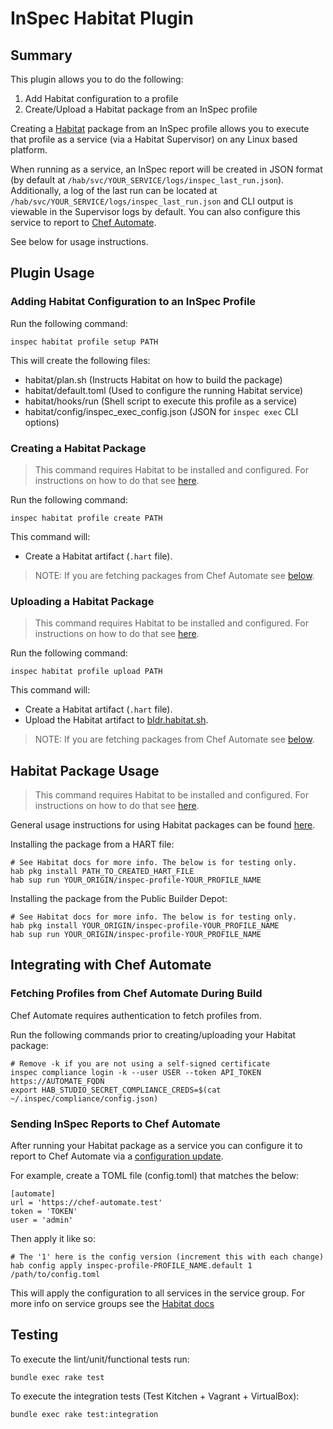 # InSpec Habitat Plugin

## Summary

This plugin allows you to do the following:
  1. Add Habitat configuration to a profile
  2. Create/Upload a Habitat package from an InSpec profile

Creating a [Habitat](https://www.habitat.sh/) package from an InSpec profile
allows you to execute that profile as a service (via a Habitat Supervisor) on
any Linux based platform.

When running as a service, an InSpec report will be created in JSON format (by
default at `/hab/svc/YOUR_SERVICE/logs/inspec_last_run.json`).  Additionally, a
log of the last run can be located at
`/hab/svc/YOUR_SERVICE/logs/inspec_last_run.json` and CLI output is viewable in
the Supervisor logs by default. You can also configure this service to report
to [Chef Automate](https://www.chef.io/automate/).

See below for usage instructions.

## Plugin Usage

### Adding Habitat Configuration to an InSpec Profile

Run the following command:

```
inspec habitat profile setup PATH
```

This will create the following files:
  - habitat/plan.sh (Instructs Habitat on how to build the package)
  - habitat/default.toml (Used to configure the running Habitat service)
  - habitat/hooks/run (Shell script to execute this profile as a service)
  - habitat/config/inspec_exec_config.json (JSON for `inspec exec` CLI options)

### Creating a Habitat Package

> This command requires Habitat to be installed and configured. For instructions
on how to do that see [here](https://www.habitat.sh/docs/install-habitat/).

Run the following command:

```
inspec habitat profile create PATH
```

This command will:
  - Create a Habitat artifact (`.hart` file).

> NOTE: If you are fetching packages from Chef Automate see
[below](#Integrating-with-Chef-Automate).

### Uploading a Habitat Package

> This command requires Habitat to be installed and configured. For instructions
on how to do that see [here](https://www.habitat.sh/docs/install-habitat/).

Run the following command:

```
inspec habitat profile upload PATH
```

This command will:
  - Create a Habitat artifact (`.hart` file).
  - Upload the Habitat artifact to [bldr.habitat.sh](bldr.habitat.sh).

> NOTE: If you are fetching packages from Chef Automate see
[below](#Integrating-with-Chef-Automate).

## Habitat Package Usage

> This command requires Habitat to be installed and configured. For instructions
on how to do that see [here](https://www.habitat.sh/docs/install-habitat/).

General usage instructions for using Habitat packages can be found
[here](https://www.habitat.sh/docs/using-habitat/#Using-Habitat-Packages).

Installing the package from a HART file:

```
# See Habitat docs for more info. The below is for testing only.
hab pkg install PATH_TO_CREATED_HART_FILE
hab sup run YOUR_ORIGIN/inspec-profile-YOUR_PROFILE_NAME
```

Installing the package from the Public Builder Depot:

```
# See Habitat docs for more info. The below is for testing only.
hab pkg install YOUR_ORIGIN/inspec-profile-YOUR_PROFILE_NAME
hab sup run YOUR_ORIGIN/inspec-profile-YOUR_PROFILE_NAME
```

## Integrating with Chef Automate

### Fetching Profiles from Chef Automate During Build

Chef Automate requires authentication to fetch profiles from.

Run the following commands prior to creating/uploading your Habitat package:

```
# Remove -k if you are not using a self-signed certificate
inspec compliance login -k --user USER --token API_TOKEN https://AUTOMATE_FQDN
export HAB_STUDIO_SECRET_COMPLIANCE_CREDS=$(cat ~/.inspec/compliance/config.json)
```

### Sending InSpec Reports to Chef Automate

After running your Habitat package as a service you can configure it to report
to Chef Automate via a
[configuration update](https://www.habitat.sh/docs/using-habitat/#config-updates).

For example, create a TOML file (config.toml) that matches the below:

```
[automate]
url = 'https://chef-automate.test'
token = 'TOKEN'
user = 'admin'
```

Then apply it like so:

```
# The '1' here is the config version (increment this with each change)
hab config apply inspec-profile-PROFILE_NAME.default 1 /path/to/config.toml
```

This will apply the configuration to all services in the service group. For
more info on service groups see the
[Habitat docs](https://www.habitat.sh/docs/using-habitat/#service-groups)

## Testing

To execute the lint/unit/functional tests run:

```
bundle exec rake test
```

To execute the integration tests (Test Kitchen + Vagrant + VirtualBox):

```
bundle exec rake test:integration
```
